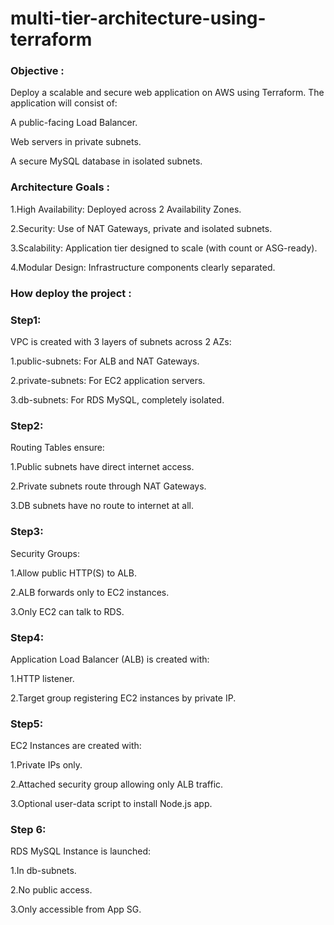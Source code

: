 # multi-tier-architecture-using-terraform

### Objective :

Deploy a scalable and secure web application on AWS using Terraform. The application will consist of:

A public-facing Load Balancer.

Web servers in private subnets.

A secure MySQL database in isolated subnets.

### Architecture Goals :

1.High Availability: Deployed across 2 Availability Zones.

2.Security: Use of NAT Gateways, private and isolated subnets.

3.Scalability: Application tier designed to scale (with count or ASG-ready).

4.Modular Design: Infrastructure components clearly separated.

### How deploy the project :
### Step1:

VPC is created with 3 layers of subnets across 2 AZs:

1.public-subnets: For ALB and NAT Gateways.

2.private-subnets: For EC2 application servers.

3.db-subnets: For RDS MySQL, completely isolated.

### Step2:
Routing Tables ensure:

1.Public subnets have direct internet access.

2.Private subnets route through NAT Gateways.

3.DB subnets have no route to internet at all.

### Step3:
Security Groups:

1.Allow public HTTP(S) to ALB.

2.ALB forwards only to EC2 instances.

3.Only EC2 can talk to RDS.

### Step4:

Application Load Balancer (ALB) is created with:

1.HTTP listener.

2.Target group registering EC2 instances by private IP.

### Step5:
EC2 Instances are created with:

1.Private IPs only.

2.Attached security group allowing only ALB traffic.

3.Optional user-data script to install Node.js app.

### Step 6:
RDS MySQL Instance is launched:

1.In db-subnets.

2.No public access.

3.Only accessible from App SG.
